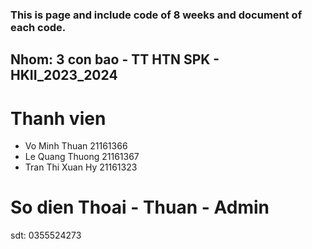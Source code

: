 ### This is page and include code of 8 weeks and document of each code.

## Nhom: 3 con bao - TT HTN SPK - HKII_2023_2024

# Thanh vien
- Vo Minh Thuan       21161366
- Le Quang Thuong     21161367 
- Tran Thi Xuan Hy    21161323 

# So dien Thoai - Thuan - Admin
sdt: 0355524273 
